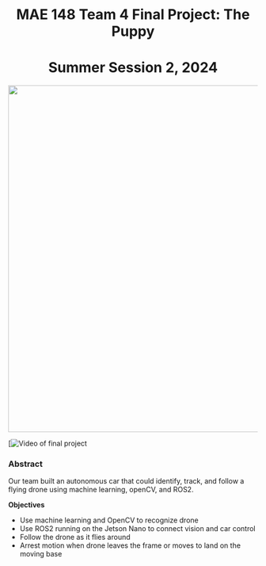 <h1 align="center">MAE 148 Team 4 Final Project: The Puppy</h1>

<h1 align="center">Summer Session 2, 2024</h1>

<p align="center"><img src="https://github.com/ncucsd/The-Puppy/blob/3387eed61e11feb096777f3d9380c218c35fbe62/images%20and%20video/Extra%20delivarables/Us.jpg" width="700" height="700"></p>

[![Video of final project]()

### Abstract 
Our team built an autonomous car that could identify, track, and follow a flying drone using machine learning, openCV, and ROS2. 

**Objectives**
- Use machine learning and OpenCV to recognize drone
- Use ROS2 running on the Jetson Nano to connect vision and car control
- Follow the drone as it flies around
- Arrest motion when drone leaves the frame or moves to land on the moving base 
